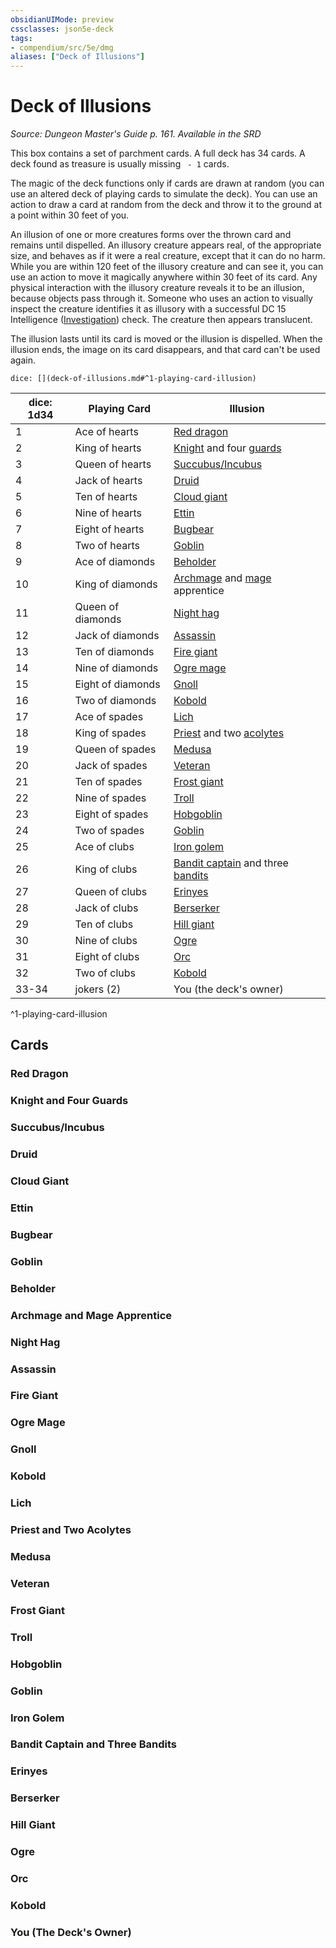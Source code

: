 ```yaml
---
obsidianUIMode: preview
cssclasses: json5e-deck
tags:
- compendium/src/5e/dmg
aliases: ["Deck of Illusions"]
---
```

# Deck of Illusions
*Source: Dungeon Master's Guide p. 161. Available in the <span title='Systems Reference Document (5.1)'>SRD</span>*  

This box contains a set of parchment cards. A full deck has 34 cards. A deck found as treasure is usually missing ` - 1` cards.

The magic of the deck functions only if cards are drawn at random (you can use an altered deck of playing cards to simulate the deck). You can use an action to draw a card at random from the deck and throw it to the ground at a point within 30 feet of you.

An illusion of one or more creatures forms over the thrown card and remains until dispelled. An illusory creature appears real, of the appropriate size, and behaves as if it were a real creature, except that it can do no harm. While you are within 120 feet of the illusory creature and can see it, you can use an action to move it magically anywhere within 30 feet of its card. Any physical interaction with the illusory creature reveals it to be an illusion, because objects pass through it. Someone who uses an action to visually inspect the creature identifies it as illusory with a successful DC 15 Intelligence ([Investigation](Mechanics/Rules/skills.md#Investigation)) check. The creature then appears translucent.

The illusion lasts until its card is moved or the illusion is dispelled. When the illusion ends, the image on its card disappears, and that card can't be used again.

`dice: [](deck-of-illusions.md#^1-playing-card-illusion)`

| dice: 1d34 | Playing Card | Illusion |
|------------|--------------|----------|
| 1 | Ace of hearts | [Red dragon](Mechanics/bestiary/dragon/adult-red-dragon.md) |
| 2 | King of hearts | [Knight](Mechanics/bestiary/humanoid/knight.md) and four [guards](Mechanics/bestiary/humanoid/guard.md) |
| 3 | Queen of hearts | [Succubus/Incubus](Mechanics/bestiary/fiend/succubus.md) |
| 4 | Jack of hearts | [Druid](Mechanics/bestiary/humanoid/druid.md) |
| 5 | Ten of hearts | [Cloud giant](Mechanics/bestiary/giant/cloud-giant.md) |
| 6 | Nine of hearts | [Ettin](Mechanics/bestiary/giant/ettin.md) |
| 7 | Eight of hearts | [Bugbear](Mechanics/bestiary/humanoid/bugbear.md) |
| 8 | Two of hearts | [Goblin](Mechanics/bestiary/humanoid/goblin.md) |
| 9 | Ace of diamonds | [Beholder](Mechanics/bestiary/aberration/beholder.md) |
| 10 | King of diamonds | [Archmage](Mechanics/bestiary/humanoid/archmage.md) and [mage](Mechanics/bestiary/humanoid/mage.md) apprentice |
| 11 | Queen of diamonds | [Night hag](Mechanics/bestiary/fiend/night-hag.md) |
| 12 | Jack of diamonds | [Assassin](Mechanics/bestiary/humanoid/assassin.md) |
| 13 | Ten of diamonds | [Fire giant](Mechanics/bestiary/giant/fire-giant.md) |
| 14 | Nine of diamonds | [Ogre mage](Mechanics/bestiary/giant/oni.md) |
| 15 | Eight of diamonds | [Gnoll](Mechanics/bestiary/humanoid/gnoll.md) |
| 16 | Two of diamonds | [Kobold](Mechanics/bestiary/humanoid/kobold.md) |
| 17 | Ace of spades | [Lich](Mechanics/bestiary/undead/lich.md) |
| 18 | King of spades | [Priest](Mechanics/bestiary/humanoid/priest.md) and two [acolytes](Mechanics/bestiary/humanoid/acolyte.md) |
| 19 | Queen of spades | [Medusa](Mechanics/bestiary/monstrosity/medusa.md) |
| 20 | Jack of spades | [Veteran](Mechanics/bestiary/humanoid/veteran.md) |
| 21 | Ten of spades | [Frost giant](Mechanics/bestiary/giant/frost-giant.md) |
| 22 | Nine of spades | [Troll](Mechanics/bestiary/giant/troll.md) |
| 23 | Eight of spades | [Hobgoblin](Mechanics/bestiary/humanoid/hobgoblin.md) |
| 24 | Two of spades | [Goblin](Mechanics/bestiary/humanoid/goblin.md) |
| 25 | Ace of clubs | [Iron golem](Mechanics/bestiary/construct/iron-golem.md) |
| 26 | King of clubs | [Bandit captain](Mechanics/bestiary/humanoid/bandit-captain.md) and three [bandits](Mechanics/bestiary/humanoid/bandit.md) |
| 27 | Queen of clubs | [Erinyes](Mechanics/bestiary/fiend/erinyes.md) |
| 28 | Jack of clubs | [Berserker](Mechanics/bestiary/humanoid/berserker.md) |
| 29 | Ten of clubs | [Hill giant](Mechanics/bestiary/giant/hill-giant.md) |
| 30 | Nine of clubs | [Ogre](Mechanics/bestiary/giant/ogre.md) |
| 31 | Eight of clubs | [Orc](Mechanics/bestiary/humanoid/orc.md) |
| 32 | Two of clubs | [Kobold](Mechanics/bestiary/humanoid/kobold.md) |
| 33-34 | jokers (2) | You (the deck's owner) |
^1-playing-card-illusion

## Cards

### Red Dragon


### Knight and Four Guards


### Succubus/Incubus


### Druid


### Cloud Giant


### Ettin


### Bugbear


### Goblin


### Beholder


### Archmage and Mage Apprentice


### Night Hag


### Assassin


### Fire Giant


### Ogre Mage


### Gnoll


### Kobold


### Lich


### Priest and Two Acolytes


### Medusa


### Veteran


### Frost Giant


### Troll


### Hobgoblin


### Goblin


### Iron Golem


### Bandit Captain and Three Bandits


### Erinyes


### Berserker


### Hill Giant


### Ogre


### Orc


### Kobold


### You (The Deck's Owner)
